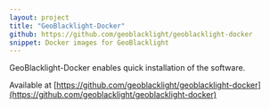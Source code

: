 ```yaml
---
layout: project
title: "GeoBlacklight-Docker"
github: https://github.com/geoblacklight/geoblacklight-docker
snippet: Docker images for GeoBlacklight
---
```

GeoBlacklight-Docker enables quick installation of the software.

Available at [https://github.com/geoblacklight/geoblacklight-docker](https://github.com/geoblacklight/geoblacklight-docker)